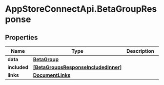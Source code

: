 # AppStoreConnectApi.BetaGroupResponse

## Properties

Name | Type | Description | Notes
------------ | ------------- | ------------- | -------------
**data** | [**BetaGroup**](BetaGroup.md) |  | 
**included** | [**[BetaGroupsResponseIncludedInner]**](BetaGroupsResponseIncludedInner.md) |  | [optional] 
**links** | [**DocumentLinks**](DocumentLinks.md) |  | 


